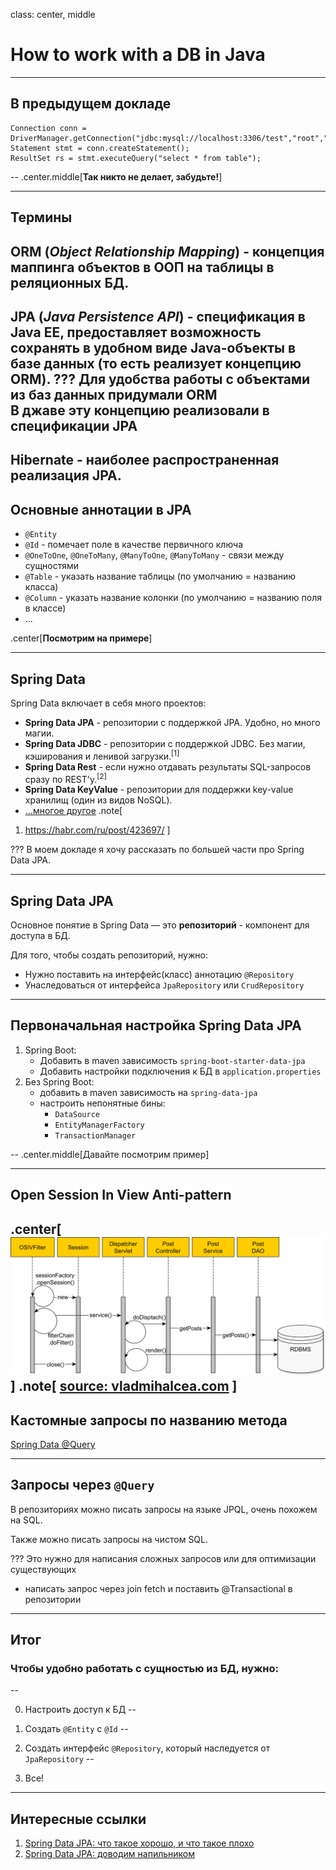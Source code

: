 class: center, middle
# How to work with a DB in Java

---
## В предыдущем докладе
```$java
Connection conn = DriverManager.getConnection("jdbc:mysql://localhost:3306/test","root","root");  
Statement stmt = conn.createStatement();  
ResultSet rs = stmt.executeQuery("select * from table");  
```
--
.center.middle[**Так никто не делает, забудьте!**]

---
## Термины
**ORM** (*Object Relationship Mapping*) - концепция маппинга объектов в ООП на таблицы в реляционных БД.
--


**JPA** (*Java Persistence API*) - спецификация в Java EE, 
предоставляет возможность сохранять в удобном виде Java-объекты в базе данных
 (то есть реализует концепцию ORM).
???
Для удобства работы с объектами из баз данных придумали ORM<br/>
В джаве эту концепцию реализовали в спецификации JPA
--


**Hibernate** - наиболее распространенная реализация JPA.
---
## Основные аннотации в JPA
* `@Entity`
* `@Id` - помечает поле в качестве первичного ключа
* `@OneToOne`, `@OneToMany`, `@ManyToOne`, `@ManyToMany` - связи между сущностями
* `@Table` - указать название таблицы (по умолчанию = названию класса)
* `@Column` - указать название колонки (по умолчанию = названию поля в классе)
* ...

.center[**Посмотрим на примере**]

---
## Spring Data
Spring Data включает в себя много проектов:
* **Spring Data JPA** - репозитории с поддержкой JPA. Удобно, но много магии.
* **Spring Data JDBC** - репозитории с поддержкой JDBC. Без магии, кэширования и ленивой загрузки.<sup>[1]</sup>
* **Spring Data Rest** - если нужно отдавать результаты SQL-запросов сразу по REST'у.<sup>[2]</sup>
* **Spring Data KeyValue** - репозитории для поддержки key-value хранилищ (один из видов NoSQL).
* [...многое другое](https://spring.io/projects/spring-data)
.note[
1. https://habr.com/ru/post/423697/
]

???
В моем докладе я хочу рассказать по большей части про Spring Data JPA.

---
## Spring Data JPA
Основное понятие в Spring Data — это **репозиторий** - компонент для доступа в БД.

Для того, чтобы создать репозиторий, нужно:
* Нужно поставить на интерфейс(класс) аннотацию `@Repository`
* Унаследоваться от интерфейса `JpaRepository` или `CrudRepository`

---
## Первоначальная настройка Spring Data JPA
1. Spring Boot:
    * Добавить в maven зависимость `spring-boot-starter-data-jpa`
    * Добавить настройки подключения к БД в `application.properties`
2. Без Spring Boot:
    * добавить в maven зависимость на `spring-data-jpa`
    * настроить непонятные бины:
        * `DataSource`
        * `EntityManagerFactory`
        * `TransactionManager`

--
.center.middle[Давайте посмотрим пример]

---
## Open Session In View Anti-pattern
.center[![osiv](./osiv.png)]
.note[
[source: vladmihalcea.com](https://vladmihalcea.com/the-open-session-in-view-anti-pattern/)
]
---
## Кастомные запросы по названию метода
<a href="https://docs.spring.io/spring-data/jpa/docs/2.2.4.RELEASE/reference/html/#jpa.query-methods.query-creation" target="_blank">Spring Data @Query</a>

---
## Запросы через `@Query`
В репозиториях можно писать запросы на языке JPQL, очень похожем на SQL.

Также можно писать запросы на чистом SQL.

???
Это нужно для написания сложных запросов или для оптимизации существующих
* написать запрос через join fetch и поставить @Transactional в репозитории
---
## Итог
### Чтобы удобно работать с сущностью из БД, нужно:
--

0. Настроить доступ к БД
--


1. Создать `@Entity` с `@Id`
--


2. Создать интерфейс `@Repository`, который наследуется от `JpaRepository`
--


3. Все!

---
## Интересные ссылки
1. [Spring Data JPA: что такое хорошо, и что такое плохо](https://habr.com/ru/post/441386/)
2. [Spring Data JPA: доводим напильником](https://habr.com/ru/post/444240/)
